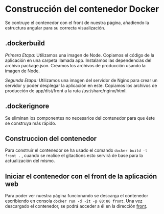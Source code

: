 # Construcción del contenedor Docker

Se contruye el contenedor con el front de nuestra página, añadiendo la estructura angular para su correcta visualización.

## .dockerbuild

_Primera Etapa:_
Utilizamos una imagen de Node.
Copiamos el código de la aplicación en una carpeta llamada app.
Instalamos las dependencias del archivo package.json.
Creamos los archivos de producción usando la imagen de Node.

_Segunda Etapa:_
Utilizamos una imagen del servidor de Nginx para crear un servidor y poder desplegar la aplicación en este.
Copiamos los archivos de producción de app/dist/front a la ruta /usr/share/nginx/html.

## .dockerignore

Se eliminan los componentes no necesarios del contenedor para que éste se construya más rápido.

## Construccion del contenedor

Para construir el contenedor se ha usado el comando `docker build -t front .` , cuando se realice el gitactions esto servirá de base para la actualización del mismo.

## Iniciar el contenedor con el front de la aplicación web

Para poder ver nuestra página funcionando se descarga el contenedor escribiendo en consola `docker run -d -it -p 80:80 front`. Una vez descargado el contenedor, se podrá acceder a él en la dirección [front](http://localhost:80/).
